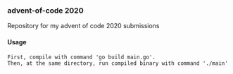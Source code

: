 ### advent-of-code 2020

Repository for my advent of code 2020 submissions

#### Usage

```
First, compile with command 'go build main.go'.
Then, at the same directory, run compiled binary with command './main'
```
